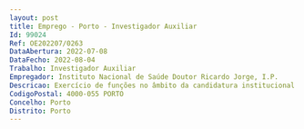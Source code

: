 ```yaml
--- 
layout: post
title: Emprego - Porto - Investigador Auxiliar
Id: 99024
Ref: OE202207/0263
DataAbertura: 2022-07-08
DataFecho: 2022-08-04
Trabalho: Investigador Auxiliar
Empregador: Instituto Nacional de Saúde Doutor Ricardo Jorge, I.P.
Descricao: Exercício de funções no âmbito da candidatura institucional com referênciaCEECINST 00049 2021 – área científica da saúde ambiental e alimentação, subárea de Segurança e Saúde Ocupacionais.As funções a desempenhar, sob coordenação científica, são a) Participação em atividades de investigação e desenvolvimento em curso no INSA, IP relacionadas ou com o desenvolvimento de estudos e análise estatística de dados provenientes de estudos das áreas da saúde ambiental e ocupacional, epidemiologia populacional ou clínica, ou da exposição humana a fatores ambientais b) Participação na captação de financiamento externo (internacional e nacional) e em redes científicas internacionais e nacionais c) Participação na conceção e execução de projetos internacionais e nacionais d) Orientação e ou coorientação de estudantes de mestrado e doutoramento e) Participação nas atividades e funções essenciais do Instituto, nomeadamente nas atividades de formação e promoção da cultura científica f) Publicação de artigos científicos em revistas internacionais com avaliação por pares  relatórios e outros indicadores de produção e disseminação científica.
CodigoPostal: 4000-055 PORTO
Concelho: Porto
Distrito: Porto
--- 
```

